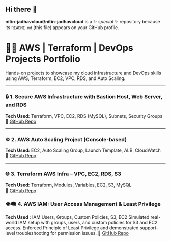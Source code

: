 ## Hi there 👋

**nitin-jadhavcloud/nitin-jadhavcloud** is a ✨ _special_ ✨ repository because its `README.md` (this file) appears on your GitHub profile.



# 👨‍💻 AWS | Terraform | DevOps Projects Portfolio

Hands-on projects to showcase my cloud infrastructure and DevOps skills using AWS, Terraform, EC2, VPC, RDS, and Auto Scaling.

---

### 🔒 1. Secure AWS Infrastructure with Bastion Host, Web Server, and RDS  
**Tech Used:** Terraform, VPC, EC2, RDS (MySQL), Subnets, Security Groups  
📂 [GitHub Repo](https://github.com/nitin-jadhavcloud/secure-aws-infra-bastion-web-rds)

---

### ⚙️ 2. AWS Auto Scaling Project (Console-based)  
**Tech Used:** EC2, Auto Scaling Group, Launch Template, ALB, CloudWatch  
📂 [GitHub Repo](https://github.com/nitin-jadhavcloud/AWS_AutoScaling_project)

---

### 🌐 3. Terraform AWS Infra – VPC, EC2, RDS, S3  
**Tech Used:** Terraform, Modules, Variables, EC2, S3, MySQL  
📂 [GitHub Repo](https://github.com/nitin-jadhavcloud/terraform-iac-vpc-ec2-web-db-s3)


### 👁‍🗨 4. AWS IAM: User Access Management & Least Privilege
**Tech Used** : IAM Users, Groups, Custom Policies, S3, EC2
Simulated real-world IAM setup with groups, users, and custom policies for S3 and EC2 access. Enforced Principle of Least Privilege and demonstrated support-level troubleshooting for permission issues.
📂  [GitHub Repo](https://github.com/nitin-jadhavcloud/aws-iam-user-access-management.git)

